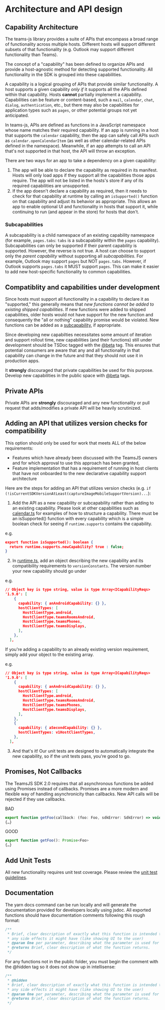 # Architecture and API design

## Capability Architecture

The teams-js library provides a suite of APIs that encompass a broad range of functionality across multiple hosts. Different hosts will support different subsets of that functionality (e.g. Outlook may support different functionality than Teams).

The concept of a "capability" has been defined to organize APIs and provide a host-agnostic method for detecting supported functionality. All functionality in the SDK is grouped into these capabilities.

A capability is a logical grouping of APIs that provide similar functionality. A host supports a given capability _only if_ it supports all the APIs defined within that capability. Hosts **cannot** partially implement a capability. Capabilities can be feature or content-based, such a `mail`, `calendar`, `chat`, `dialog`, `authentication`, etc., but there may also be capabilities for application types such as `pages`, or other potential groups not yet anticipated.

In teams-js, APIs are defined as functions in a JavaScript namespace whose name matches their required capability. If an app is running in a host that supports the `calendar` capability, then the app can safely call APIs such as `calendar.openCalendarItem` (as well as other calendar-related APIs defined in the namespace). Meanwhile, if an app attempts to call an API that's not supported in that host, the API will throw an exception.

There are two ways for an app to take a dependency on a given capability:

1. The app will be able to declare the capability as required in its manifest. Hosts will only load apps if they support all the capabilities those apps require. The app will not be listed in the hosts's store if any of its required capabilities are unsupported.
2. If the app doesn't declare a capability as required, then it needs to check for that capability at runtime by calling an `isSupported()` function on that capability and adjust its behavior as appropriate. This allows an app to enable optional UI and functionality in hosts that support it, while continuing to run (and appear in the store) for hosts that don't.

### Subcapabilities

A subcapability is a child namespace of an existing capability namespace (for example, `pages.tabs`: `tabs` is a subcapability within the `pages` capability). Subcapabilities can only be supported if their parent capability is supported. However, the reverse is not true. A host can choose to support only the _parent capability_ without supporting all _subcapabilities_. For example, Outlook may support `pages` but NOT `pages.tabs`. However, if Outlook supports `pages.tabs` it MUST support `pages`. This can make it easier to add new host-specific functionality to common capabilities.

## Compatiblity and capabilities under development

Since hosts must support all functionality in a capability to declare it as "supported," this generally means that _new functions cannot be added to existing shipped capabilities_. If new functions were added to shipped capabilities, older hosts would not have support for the new function and consequently the "all or nothing" capability promise would be violated. New functions can be added as a [subcapability](#subcapabilities), if appropriate.

Since developing new capabilties necessitates some amount of iteration and support rollout time, new capabilities (and their functions) still under development should be TSDoc tagged with the [@beta](https://tsdoc.org/pages/tags/beta/) tag. This ensures that potential consumers are aware that any and all functionality in that capability can change in the future and that they should not use it in production apps.

It **strongly** discouraged that private capabilities be used for this purpose. Develop new capabilities in the public space with [@beta](https://tsdoc.org/pages/tags/beta/) tags.

## Private APIs

Private APIs are **strongly** discouraged and any new functionality or pull request that adds/modifies a private API will be heavily scrutinized.

## Adding an API that utilizes version checks for compatibility

This option should only be used for work that meets ALL of the below requirements:

- Features which have already been discussed with the TeamsJS owners and for which approval to use this approach has been granted,
- Feature implementation that has a requirement of running in host clients that have not onboarded to the new declarative capability support architecture

Here are the steps for adding an API that utilizes version checks (e.g. `if (!isCurrentSDKVersionAtLeast(captureImageMobileSupportVersion)...`):

1. Add the API as a new capability or subcapability rather than adding to an existing capability. Please look at other capabilities such as [calendar.ts](packages/teams-js/src/public/calendar.ts) for examples of how to structure a capability. There must be an isSupported() function with every capability which is a simple boolean check for seeing if `runtime.supports` contains the capability.

e.g.

```json
export function isSupported(): boolean {
  return runtime.supports.newCapability? true : false;
}
```

2. In [runtime.ts](packages/teams-js/src/public/runtime.ts), add an object describing the new capability and its compatibility requirements to `versionConstants`. The version number your new capability should go under

e.g.

```json
// Object key is type string, value is type Array<ICapabilityReqs>
'1.9.0': [
    {
      capability: { anAndroidCapability: {} },
      hostClientTypes: [
        HostClientType.android,
        HostClientType.teamsRoomsAndroid,
        HostClientType.teamsPhones,
        HostClientType.teamsDisplays,
      ],
    },
  ],
```

If you're adding a capability to an already existing version requirement, simply add your object to the existing array.

e.g.

```json
// Object key is type string, value is type Array<ICapabilityReqs>
'1.9.0': [
    {
      capability: { anAndroidCapability: {} },
      hostClientTypes: [
        HostClientType.android,
        HostClientType.teamsRoomsAndroid,
        HostClientType.teamsPhones,
        HostClientType.teamsDisplays,
      ],
    },
    {
      capability: { aSecondCapability: {} },
      hostClientTypes: v1HostClientTypes,
    },
  ],
```

3. And that's it! Our unit tests are designed to automatically integrate the new capability, so if the unit tests pass, you're good to go.

## Promises, Not Callbacks

The TeamsJS SDK 2.0 requires that all asynchronous functions be added using Promises instead of callbacks. Promises are a more modern and flexible way of handling asynchronicity than callbacks. New API calls will be rejected if they use callbacks.

BAD

```javascript
export function getFoo(callback: (foo: Foo, sdkError: SdkError) => void): void
{…}
```

GOOD

```javascript
export function getFoo(): Promise<Foo>
{…}
```

## Add Unit Tests

All new functionality requires unit test coverage. Please review the [unit test guidelines](unittesting.md).

## Documentation

The yarn docs command can be run locally and will generate the documentation provided for developers locally using jsdoc. All exported functions should have documentation comments following this rough format:

```javascript
/**
 * Brief, clear description of exactly what this function is intended to do and
 * any side effects it might have (like showing UI to the user)
 * @param One per parameter, describing what the parameter is used for
 * @returns Brief, clear description of what the function returns.
 */
```

For any functions not in the public folder, you must begin the comment with the @hidden tag so it does not show up in intellisense:

```javascript
/**
 * @hidden
 * Brief, clear description of exactly what this function is intended to do and
 * any side effects it might have (like showing UI to the user)
 * @param One per parameter, describing what the parameter is used for
 * @returns Brief, clear description of what the function returns.
 */
```
